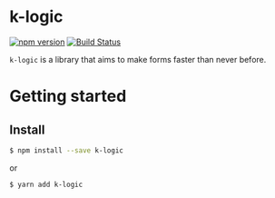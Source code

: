 # k-logic

[![npm version](https://img.shields.io/npm/v/k-logic.svg)](https://www.npmjs.com/package/k-logic)
[![Build Status](https://travis-ci.org/krzysztofpniak/k-logic.svg?branch=master)](https://travis-ci.org/krzysztofpniak/k-routes)

`k-logic` is a library that aims to make forms faster than never before.

# Getting started

## Install

```sh
$ npm install --save k-logic
```
or

```sh
$ yarn add k-logic
```
